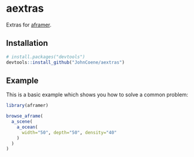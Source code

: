 # aextras

Extras for [aframer](https://aframer.john-coene.com/).

## Installation

``` r
# install.packages("devtools")
devtools::install_github("JohnCoene/aextras")
```
## Example

This is a basic example which shows you how to solve a common problem:

``` r
library(aframer)

browse_aframe(
  a_scene(
    a_ocean(
      width="50", depth="50", density="40"
    )
  )
)
```

